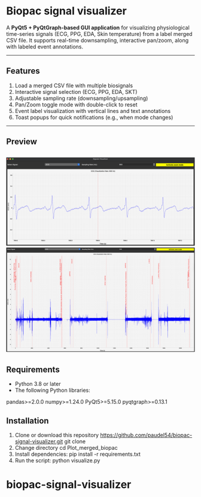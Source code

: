 # **Biopac signal visualizer**
A **PyQt5 + PyQtGraph-based GUI application** for visualizing physiological time-series signals (ECG, PPG, EDA, Skin temperature) from a label merged CSV file. It supports real-time downsampling, interactive pan/zoom, along with labeled event annotations.

---

## **Features**
1.  Load a merged CSV file with multiple biosignals  
2.  Interactive signal selection (ECG, PPG, EDA, SKT)  
3.  Adjustable sampling rate (downsampling/upsampling) 
4.  Pan/Zoom toggle mode with double-click to reset  
5.  Event label visualization with vertical lines and text annotations  
6.  Toast popups for quick notifications (e.g., when mode changes)  

---

## **Preview**
![ECG, signal visualized at 900Hz](image.png)
![ECG, signal visualized at 900Hz with labels](image-1.png)
---

## **Requirements**

- Python 3.8 or later  
- The following Python libraries:

pandas>=2.0.0
numpy>=1.24.0
PyQt5>=5.15.0
pyqtgraph>=0.13.1

## **Installation** 
1. Clone or download this repository https://github.com/paudel54/biopac-signal-visualizer.git 
git clone 
2. Change directory
cd Plot_merged_biopac
3. Install dependencies: 
pip install -r requirements.txt
4. Run the script: 
python visualize.py

# biopac-signal-visualizer
